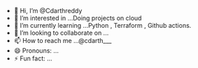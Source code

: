 - 👋 Hi, I’m @Cdarthreddy
- 👀 I’m interested in ...Doing projects on cloud
- 🌱 I’m currently learning ...Python , Terraform , Github actions.
- 💞️ I’m looking to collaborate on ...
- 📫 How to reach me ...@cdarth___
- 😄 Pronouns: ...
- ⚡ Fun fact: ...

<!---
Cdarthreddy/Cdarthreddy is a ✨ special ✨ repository because its `README.md` (this file) appears on your GitHub profile.
You can click the Preview link to take a look at your changes.
--->
